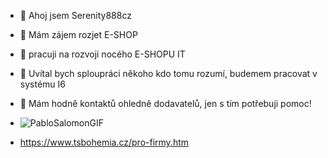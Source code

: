 - 👋 Ahoj jsem Serenity888cz
- 👀 Mám zájem rozjet E-SHOP
- 🌱 pracuji na rozvoji nocého E-SHOPU IT
- 💞️ Uvítal bych sploupráci někoho kdo tomu rozumí, budemem pracovat v systému I6
- 💱 Mám hodně kontaktů ohledně dodavatelů, jen s tím potřebuji pomoc!
-   ![PabloSalomonGIF](https://user-images.githubusercontent.com/66749303/208818310-961949dc-4e94-4d0a-99ea-14da4fd8f4c9.gif)


-    https://www.tsbohemia.cz/pro-firmy.htm
<!---
Serenity888cz/Serenity888cz is a ✨ special ✨ repository because its `README.md` (this file) appears on your GitHub profile.
You can click the Preview link to take a look at your changes.
--->
